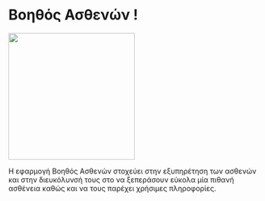 # Βοηθός Ασθενών !
<p align="left">
  <img src="https://petkakisgeorge.github.io/Patient-Assistant.github.io/images/mylogo.png" width="250">
</p>
Η εφαρμογή Βοηθός Ασθενών στοχεύει στην εξυπηρέτηση των ασθενών και στην διευκόλυνσή τους στο να ξεπεράσουν εύκολα μία πιθανή ασθένεια καθώς και να τους παρέχει χρήσιμες πληροφορίες.
